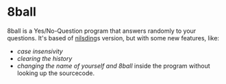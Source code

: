 # 8ball #
8ball is a Yes/No-Question program that answers randomly to your questions. It's based of [nilsding](http://github.com/nilsding)s version, but with some new features, like:

 * *case insensivity*
 * *clearing the history* 
 * *changing the name of yourself and 8ball* inside the program without looking up the sourcecode.
